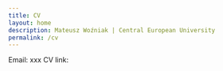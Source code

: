 ```yaml
---
title: CV
layout: home
description: Mateusz Woźniak | Central European University
permalink: /cv
---
```


Email: xxx
CV link:

